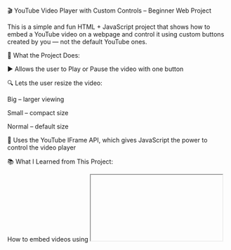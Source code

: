 🎬 YouTube Video Player with Custom Controls – Beginner Web Project

This is a simple and fun HTML + JavaScript project that shows how to embed a YouTube video on a webpage and control it using custom buttons created by you — not the default YouTube ones.

🔧 What the Project Does:

▶️ Allows the user to Play or Pause the video with one button

🔍 Lets the user resize the video:

Big – larger viewing

Small – compact size

Normal – default size

🧠 Uses the YouTube IFrame API, which gives JavaScript the power to control the video player

📚 What I Learned from This Project:

How to embed videos using <iframe> in HTML

How to write JavaScript functions for user interaction

How to control the DOM (Document Object Model) using getElementById

How to use an external JavaScript API (YouTube IFrame Player API)

How to create a responsive and interactive user interface with just basic tools

💡 Why This Project Is Great for Beginners:

No frameworks required — just plain HTML and JavaScript

Teaches the basics of user interaction

Helps understand how APIs work

Builds confidence in using buttons and functions

Useful for making your portfolio or practice collection

🛠 Tools & Technologies Used:

HTML for structure

JavaScript for functionality

YouTube IFrame API for controlling the video
